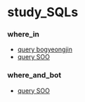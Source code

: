 
# study_SQLs 
### where_in
- [query bogyeongjin](./bogyeongjin/w3schools/where_in_subquery.sql)
- [query SOO](./SOO/where_in_subquery.sql)
### where_and_bot
- [query SOO](./SOO/where_and_not.sql)